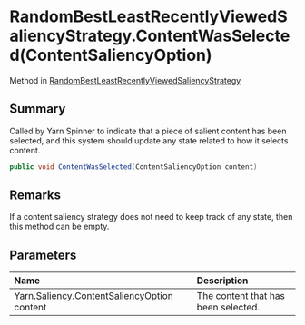 # RandomBestLeastRecentlyViewedSaliencyStrategy.ContentWasSelected(ContentSaliencyOption)

Method in [RandomBestLeastRecentlyViewedSaliencyStrategy](/docs/api/csharp/yarn.saliency.randombestleastrecentlyviewedsaliencystrategy.md)

## Summary


Called by Yarn Spinner to indicate that a piece of salient content
has been selected, and this system should update any state related
to how it selects content.


```csharp
public void ContentWasSelected(ContentSaliencyOption content)
```

## Remarks

If a content saliency strategy does not need to keep track
of any state, then this method can be empty.

## Parameters

|Name|Description|
|:---|:---|
|[Yarn.Saliency.ContentSaliencyOption](/docs/api/csharp/yarn.saliency.contentsaliencyoption.md) content|The content that has been selected.|

